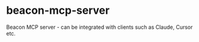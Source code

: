 # beacon-mcp-server
Beacon MCP server - can be integrated with clients such as Claude, Cursor etc. 
